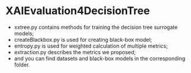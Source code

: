 # XAIEvaluation4DecisionTree

- xxtree.py contains methods for training the decision tree surrogate models;
- createBlackbox.py is used for creating black-box model;
- entropy.py is used for weighted calculation of multiple metrics;
- extraction.py describes the metrics we proposed;
- and you can find datasets and black-box models in the corresponding folder.
